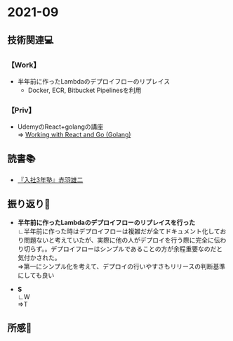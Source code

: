 # 2021-09
## 技術関連:computer:
### 【Work】
* 半年前に作ったLambdaのデプロイフローのリプレイス
    * Docker, ECR, Bitbucket Pipelinesを利用
### 【Priv】
* UdemyのReact+golangの講座<br>
⇒ [Working with React and Go (Golang)](https://www.udemy.com/course/working-with-react-and-go-golang/)

## 読書:books:
* [『入社3年塾』赤羽雄二](../Storage/book_入社3年塾.md)

## 振り返り:eyes:
* **半年前に作ったLambdaのデプロイフローのリプレイスを行った**<br>
∟半年前に作った時はデプロイフローは複雑だが全てドキュメント化しており問題ないと考えていたが、実際に他の人がデプロイを行う際に完全に伝わり切らず。。デプロイフローはシンプルであることの方が余程重要なのだと気付かされた。<br>
⇒第一にシンプル化を考えて、デプロイの行いやすさもリリースの判断基準にしても良い

* **S**<br>
∟W<br>
⇒T

## 所感:clap:
